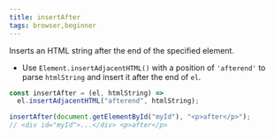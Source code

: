 ```yaml
---
title: insertAfter
tags: browser,beginner
---
```


Inserts an HTML string after the end of the specified element.

- Use `Element.insertAdjacentHTML()` with a position of `'afterend'` to parse `htmlString` and insert it after the end of `el`.

```js
const insertAfter = (el, htmlString) =>
  el.insertAdjacentHTML("afterend", htmlString);
```

```js
insertAfter(document.getElementById("myId"), "<p>after</p>");
// <div id="myId">...</div> <p>after</p>
```

